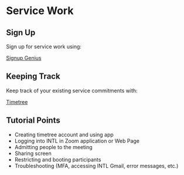 # Service Work 

## Sign Up 

Sign up for service work using: 

[Signup Genius](https://www.signupgenius.com/go/10c0f4aaeab2fa2fac07-february#/)

## Keeping Track 

Keep track of your existing service commitments with: 

[Timetree](https://timetr.ee/s/x7odmjYhPdCX-SMMUrRzcVGZYqwTIwO2)

## Tutorial Points 

- Creating timetree account and using app
- Logging into INTL in Zoom application or Web Page 
- Admitting people to the meeting 
- Sharing screen
- Restricting and booting participants 
- Troubleshooting (MFA, accessing INTL Gmail, error messages, etc.)
